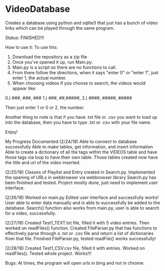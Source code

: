# VideoDatabase
Creates a database using python and sqlite3 that just has a bunch of video links which can be played through the same program. 

Status: FINISHED!!!

How to use it: 
To use this: 
1. Download the repository as a zip file
2. Once you've opened it up, run Main.py. 
3. Main.py is a script so there are no functions to call. 
4. From there follow the directions, when it says "enter 0" or "enter 1", just enter 1, the actual number. 
5. When choosing videos if you choose to search, the videos would appear like: 

0.) ###, ###, ### 
1.) ###, ##,#####, 
2.) ####, #####, #####

Then just enter 1 or 0 or 2, the number. 

Another thing to note is that if you have .txt file or .csv you want to load up into the database, then you have to type .txt or .csv with your file name. 

Enjoy!



My Progress Documented 
(2/24/18)
Able to connect to database successfully
Able to make tables, get information, and insert information
Able to create a dictionary of all the tags within the VIDEOS table and have those tags via loop to have their own table. 
Those tables created now have the title and url of the video inserted. 

(2/25/18) 
Classes of Playlist and Entry created in Search.py. 
Implemented the opening of URLs in webbrowser via webbrowser library 
Search.py has been finished and tested. 
Project mostly done, just need to implement user interface. 

(2/26/18)
Worked on main.py
Edited user interface and successfully works! 
User able to enter data manually and is able to successfully be added to the database. 
Search() function also works from main.py, user is able to search for a video, successfully. 

(2/27/18)
Created Test1_TEXT.txt file, filled it with 5 video entries. Then worked on readFiles() function. 
Created FileParser.py that has functions to effectively parse through a .txt or .csv file and return a list of dictionaries from that file. 
Finished FileParser.py, tested readFile() works successfully! 

(2/28/18)
Created Test1_CSV.csv file, filled it with entries. Worked on readFiles(). 
Tested whole project. Works!!! 

Bugs: At times, the program will open urls in bing and not in chrome. 
